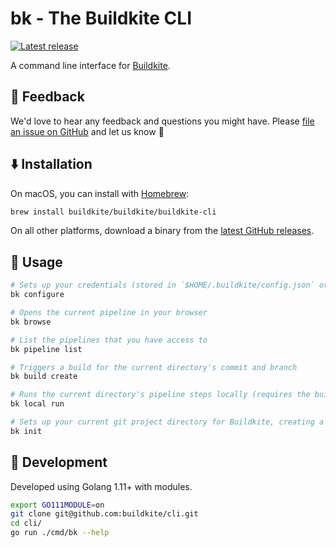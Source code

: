 # bk - The Buildkite CLI

[![Latest release](https://img.shields.io/github/release/buildkite/cli.svg)](https://github.com/buildkite/cli/releases/latest)

A command line interface for [Buildkite](https://buildkite.com/).

## 💬 Feedback

We'd love to hear any feedback and questions you might have. Please [file an issue on GitHub](https://github.com/buildkite/cli/issues) and let us know 💖

## ⬇️ Installation

On macOS, you can install with [Homebrew](https://brew.sh):

```bash
brew install buildkite/buildkite/buildkite-cli
````

On all other platforms, download a binary from the [latest GitHub releases](https://github.com/buildkite/cli/releases/latest).

## 📄 Usage

```bash
# Sets up your credentials (stored in `$HOME/.buildkite/config.json` or `$BUILDKITE_CLI_CONFIG_FILE`)
bk configure

# Opens the current pipeline in your browser
bk browse

# List the pipelines that you have access to
bk pipeline list

# Triggers a build for the current directory's commit and branch
bk build create

# Runs the current directory's pipeline steps locally (requires the buildkite-agent to be installed)
bk local run

# Sets up your current git project directory for Buildkite, creating a .buildkite/pipeline.yml file, a pipeline in Buildkite, and setting up the webhooks on GitHub or Bitbucket
bk init
```

## 🔨 Development

Developed using Golang 1.11+ with modules.

```bash
export GO111MODULE=on
git clone git@github.com:buildkite/cli.git
cd cli/
go run ./cmd/bk --help
```
